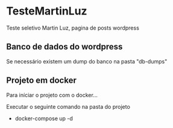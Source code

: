 # TesteMartinLuz
Teste seletivo Martin Luz, pagina de posts wordpress

## Banco de dados do wordpress
Se necessário existem um dump do banco na pasta "db-dumps"

## Projeto em docker
Para iníciar o projeto com o docker...

Executar o seguinte comando na pasta do projeto

* docker-compose up -d
